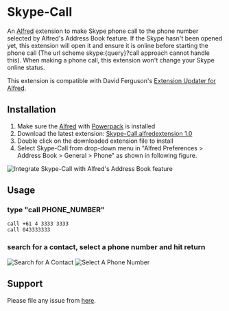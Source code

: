 Skype-Call
==========

An [Alfred](http://www.alfredapp.com) extension to make Skype phone call to the phone number selected by Alfred's Address Book feature. If the Skype hasn't been opened yet, this extension will open it and ensure it is online before starting the phone call (The url scheme skype:{query}?call approach cannot handle this). When making a phone call, this extension won't change your Skype online status.

This extension is compatible with David Ferguson's [Extension Updater for Alfred](http://jdfwarrior.tumblr.com/post/13826478125/extension-updater).

Installation
----------------

1. Make sure the [Alfred](http://www.alfredapp.com) with [Powerpack](http://www.alfredapp.com/powerpack) is installed
2. Download the latest extension: [Skype-Call.alfredextension 1.0](https://github.com/downloads/guiguan/Skype-Call/Skype-Call.alfredextension)
3. Double click on the downloaded extension file to install
4. Select Skype-Call from drop-down menu in "Alfred Preferences > Address Book > General > Phone" as shown in following figure.

![Integrate Skype-Call with Alfred's Address Book feature](https://github.com/guiguan/Skype-Call/raw/master/Alfred-Preferences.png)

Usage
----------------

### type "call PHONE_NUMBER"
	call +61 4 3333 3333
	call 043333333

### search for a contact, select a phone number and hit return
![Search for A Contact](https://github.com/guiguan/Skype-Call/raw/master/Search-for-A-Contact.png)
![Select A Phone Number](https://github.com/guiguan/Skype-Call/raw/master/Select-A-Phone-Number.png)

Support
----------------
Please file any issue from [here](https://github.com/guiguan/Skype-Call/issues/new).